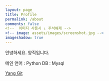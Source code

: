 ```yaml
---
layout: page
title: Profile
permalink: /about
comments: false
<!--  이미지 사용시 ↓ 주석해제 -->
<!-- image: assets/images/screenshot.jpg -->
imageshadow: true
---
```


안녕하세요. 양직입니다.

메인 언어 : Python
DB : Mysql

<a target="_blank" href="https://github.com/yangjik" class="btn btn-dark"> Yang Git </a>

